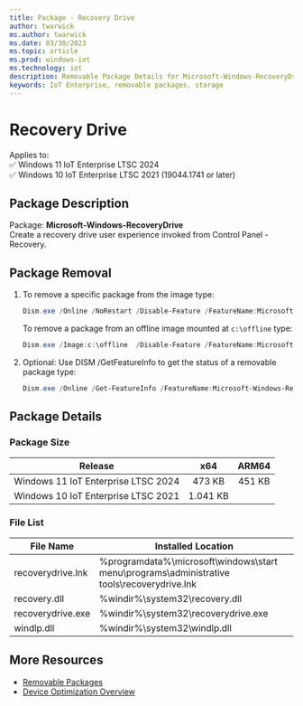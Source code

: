 ```yaml
---
title: Package - Recovery Drive
author: twarwick
ms.author: twarwick
ms.date: 03/30/2023
ms.topic: article
ms.prod: windows-iot
ms.technology: iot
description: Removable Package Details for Microsoft-Windows-RecoveryDrive
keywords: IoT Enterprise, removable packages, storage
---
```


# Recovery Drive

Applies to:  
✅ Windows 11 IoT Enterprise LTSC 2024  
✅ Windows 10 IoT Enterprise LTSC 2021 (19044.1741 or later)  

## Package Description

Package: **Microsoft-Windows-RecoveryDrive** </br> Create a recovery drive user experience invoked from Control Panel - Recovery.

## Package Removal

1. To remove a specific package from the image type:

   ```powershell
   Dism.exe /Online /NoRestart /Disable-Feature /FeatureName:Microsoft-Windows-RecoveryDrive /PackageName:@Package
   ````

   To remove a package from an offline image mounted at `c:\offline` type:

   ```powershell
   Dism.exe /Image:c:\offline  /Disable-Feature /FeatureName:Microsoft-Windows-RecoveryDrive /PackageName:@Package
   ```

1. Optional: Use DISM /GetFeatureInfo to get the status of a removable package type:

   ```powershell
   Dism.exe /Online /Get-FeatureInfo /FeatureName:Microsoft-Windows-RecoveryDrive /PackageName:@Package
   ````

## Package Details

### Package Size

| Release                             |   x64     |    ARM64    |
|-------------------------------------|:---------:|:-----------:|
| Windows 11 IoT Enterprise LTSC 2024 | 473 KB    | 451 KB      |
| Windows 10 IoT Enterprise LTSC 2021 | 1.041 KB  |             |

### File List

| File Name | Installed Location |
|-----------|--------------------|
| recoverydrive.lnk | %programdata%\microsoft\windows\start menu\programs\administrative tools\recoverydrive.lnk |
| recovery.dll      | %windir%\system32\recovery.dll |
| recoverydrive.exe | %windir%\system32\recoverydrive.exe |
| windlp.dll | %windir%\system32\windlp.dll |

## More Resources

- [Removable Packages](../Removable-Packages.md)
- [Device Optimization Overview](../Overview.md)
